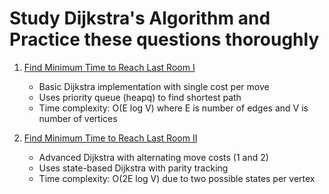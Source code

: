 # Study Dijkstra's Algorithm and Practice these questions thoroughly

1. [Find Minimum Time to Reach Last Room I](3341-Find-Minimum-Time-to-Reach–Last-Room-I.py)
   - Basic Dijkstra implementation with single cost per move
   - Uses priority queue (heapq) to find shortest path
   - Time complexity: O(E log V) where E is number of edges and V is number of vertices

2. [Find Minimum Time to Reach Last Room II](3342-Find-Minimum-Time-to-Reach-Last-Room-II.py) 
   - Advanced Dijkstra with alternating move costs (1 and 2)
   - Uses state-based Dijkstra with parity tracking
   - Time complexity: O(2E log V) due to two possible states per vertex
